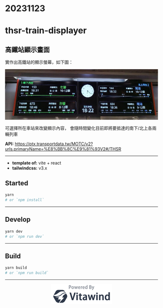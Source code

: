 # 20231123

# thsr-train-displayer

## 高鐵站顯示畫面

實作出高鐵站的顯示螢幕，如下圖：

![](./sample.jpg)

可選擇所在車站來改變顯示內容，
會隨時間變化目前即將要抵達的南下/北上各兩輛列車

**API:** https://ptx.transportdata.tw/MOTC/v2?urls.primaryName=%E8%BB%8C%E9%81%93V2#/THSR

---

- **template of:** vite + react
- **tailwindcss:** v3.x

## Started

```bash
yarn
# or `npm install`
```

---

## Develop

```bash
yarn dev
# or `npm run dev`
```

---

## Build

```bash
yarn build
# or `npm run build`
```

---

<p align="center">
<img src="./powered-by-vitawind-bright.png">
</p>

